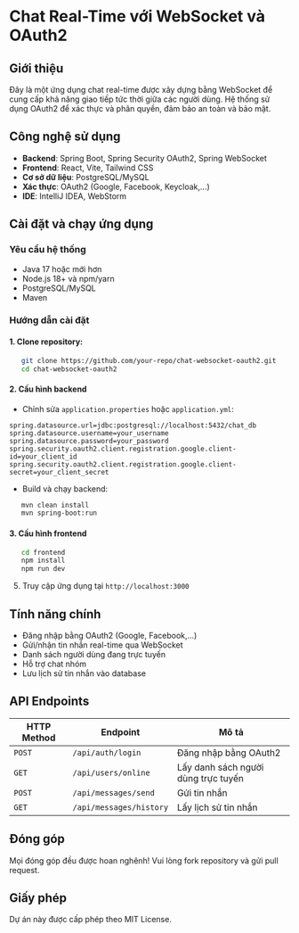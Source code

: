 # Chat Real-Time với WebSocket và OAuth2

## Giới thiệu
Đây là một ứng dụng chat real-time được xây dựng bằng WebSocket để cung cấp khả năng giao tiếp tức thời giữa các người dùng. Hệ thống sử dụng OAuth2 để xác thực và phân quyền, đảm bảo an toàn và bảo mật.

## Công nghệ sử dụng
- **Backend**: Spring Boot, Spring Security OAuth2, Spring WebSocket
- **Frontend**: React, Vite, Tailwind CSS
- **Cơ sở dữ liệu**: PostgreSQL/MySQL
- **Xác thực**: OAuth2 (Google, Facebook, Keycloak,...)
- **IDE**: IntelliJ IDEA, WebStorm

## Cài đặt và chạy ứng dụng

### Yêu cầu hệ thống
- Java 17 hoặc mới hơn
- Node.js 18+ và npm/yarn
- PostgreSQL/MySQL
- Maven

### Hướng dẫn cài đặt
#### 1. Clone repository:
```sh
   git clone https://github.com/your-repo/chat-websocket-oauth2.git
   cd chat-websocket-oauth2
```

#### 2. Cấu hình backend
- Chỉnh sửa `application.properties` hoặc `application.yml`:
```properties
spring.datasource.url=jdbc:postgresql://localhost:5432/chat_db
spring.datasource.username=your_username
spring.datasource.password=your_password
spring.security.oauth2.client.registration.google.client-id=your_client_id
spring.security.oauth2.client.registration.google.client-secret=your_client_secret
```
- Build và chạy backend:
```sh
   mvn clean install
   mvn spring-boot:run
```

#### 3. Cấu hình frontend
```sh
   cd frontend
   npm install
   npm run dev
```

5. Truy cập ứng dụng tại `http://localhost:3000`

## Tính năng chính
- Đăng nhập bằng OAuth2 (Google, Facebook,...)
- Gửi/nhận tin nhắn real-time qua WebSocket
- Danh sách người dùng đang trực tuyến
- Hỗ trợ chat nhóm
- Lưu lịch sử tin nhắn vào database

## API Endpoints
| HTTP Method | Endpoint | Mô tả |
|------------|---------|-------|
| `POST` | `/api/auth/login` | Đăng nhập bằng OAuth2 |
| `GET` | `/api/users/online` | Lấy danh sách người dùng trực tuyến |
| `POST` | `/api/messages/send` | Gửi tin nhắn |
| `GET` | `/api/messages/history` | Lấy lịch sử tin nhắn |

## Đóng góp
Mọi đóng góp đều được hoan nghênh! Vui lòng fork repository và gửi pull request.

## Giấy phép
Dự án này được cấp phép theo MIT License.

